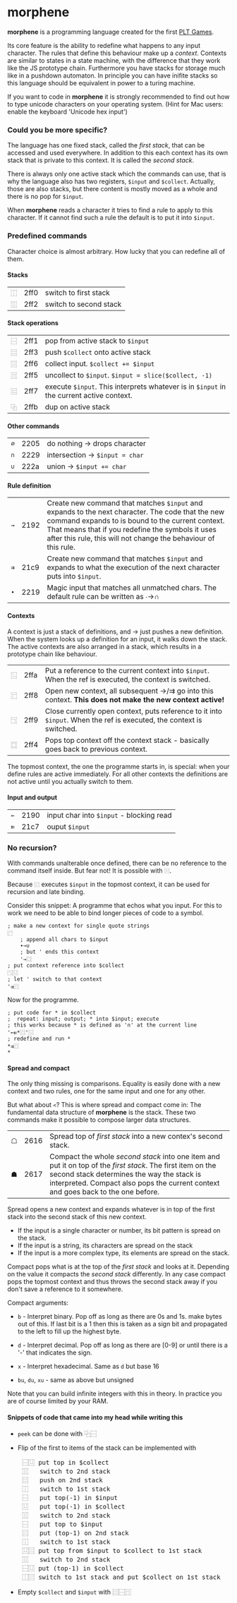 # morphene

__morphene__ is a programming language created for the first [PLT Games](http://pltgames.com).

Its core feature is the ability to redefine what happens to any input character.
The rules that define this behaviour make up a *context*. Contexts are similar
to states in a state machine, with the difference that they work like the JS
prototype chain. Furthermore you have stacks for storage much like in a pushdown
automaton. In principle you can have inifite stacks so this language should be
equivalent in power to a turing machine.

If you want to code in __morphene__ it is strongly recommended to find out how
to type unicode characters on your operating system. (Hint for Mac users:
enable the keyboard 'Unicode hex input')

### Could you be more specific?

The language has one fixed stack, called the *first stack*, that can be accessed
and used everywhere. In addition to this each context has its own stack that is
private to this context. It is called the *second stack*.

There is always only one active stack which the commands can use, that is why
the language also has two registers, `$input` and `$collect`. Actually, those
are also stacks, but there content is mostly moved as a whole and there is no
pop for `$input`.

When __morphene__ reads a character it tries to find a rule to apply to this
character. If it cannot find such a rule the default is to put it into `$input`.


### Predefined commands

Character choice is almost arbitrary. How lucky that you can redefine all of them.

#### Stacks

<table>
<tr><td><code>⿰</code></td><td>2ff0</td><td>switch to first stack</td></tr>
<tr><td><code>⿲</code></td><td>2ff2</td><td>switch to second stack</td></tr>
</table>

#### Stack operations

<table>
<tr><td><code>⿱</code></td><td>2ff1</td><td>pop from active stack to <code>$input</code></td></tr>
<tr><td><code>⿳</code></td><td>2ff3</td><td>push <code>$collect</code> onto active stack</td></tr>
<tr><td><code>⿶</code></td><td>2ff6</td><td>collect input. <code>$collect += $input</code></td></tr>
<tr><td><code>⿵</code></td><td>2ff5</td><td>uncollect to <code>$input</code>. <code>$input = slice($collect, -1)</code></td></tr>
<tr><td><code>⿷</code></td><td>2ff7</td><td>execute <code>$input</code>. This interprets whatever is in <code>$input</code> in the
              current active context.</td></tr>
<tr><td><code>⿻</code></td><td>2ffb</td><td>dup on active stack</td></tr>
</table>

#### Other commands

<table>
<tr><td><code>∅</code></td><td>2205</td><td>do nothing -> drops character</td></tr>
<tr><td><code>∩</code></td><td>2229</td><td>intersection -> <code>$input = char</code></td></tr>
<tr><td><code>∪</code></td><td>222a</td><td>union -> <code>$input += char</code></td></tr>
</table>


#### Rule definition

<table>
<tr><td><code>→</code></td><td>2192</td><td>Create new command that matches <code>$input</code> and expands to the next
             character.
             The code that the new command expands to is bound to the current
             context. That means that if you redefine the symbols it uses after
             this rule, this will not change the behaviour of this rule.</td></tr>
<tr><td><code>⇉</code></td><td>21c9</td><td>Create new command that matches <code>$input</code> and expands to what the
             execution of the next character puts into <code>$input</code>.</td></tr>
<tr><td><code>∙</code></td><td>2219</td><td>Magic input that matches all unmatched chars. The default rule can
             be written as ∙→∩</td></tr>
</table>

#### Contexts

A context is just a stack of definitions, and → just pushes a new definition.
When the system looks up a definition for an input, it walks down the stack.
The active contexts are also arranged in a stack, which results in a prototype
chain like behaviour.

<table>
<tr><td><code>⿺</code></td><td>2ffa</td><td>Put a reference to the current context into <code>$input</code>.
              When the ref is executed, the context is switched.</td></tr>
<tr><td><code>⿸</code></td><td>2ff8</td><td>Open new context, all subsequent →/⇉ go into this context.
              <strong>This does not make the new context active!</strong></td></tr>
<tr><td><code>⿹</code></td><td>2ff9</td><td>Close currently open context, puts reference to it into <code>$input</code>.
              When the ref is executed, the context is switched.</td></tr>
<tr><td><code>⿴</code></td><td>2ff4</td><td>Pops top context off the context stack - basically goes back to
              previous context.</td></tr>
</table>

The topmost context, the one the programme starts in, is special:
when your define rules are active immediately. For all other contexts the
definitions are not active until you actually switch to them.


#### Input and output

<table>
<tr><td><code>←</code></td><td>2190</td><td>input char into <code>$input</code> - blocking read</td></tr>
<tr><td><code>⇇</code></td><td>21c7</td><td>ouput <code>$input</code></td></tr>
</table>

### No recursion?

With commands unalterable once defined, there can be no reference to the command
itself inside. But fear not! It is possible with `⿷`.

Because `⿷` executes `$input` in the topmost context, it can be used for
recursion and late binding.

Consider this snippet: A programme that echos what you input. For this to work 
we need to be able to bind longer pieces of code to a symbol. 

    ; make a new context for single quote strings
    ⿸
        ; append all chars to $input
        ∙→∪
        ; but ' ends this context
        '→⿴
    ; put context reference into $collect
    ⿹⿶
    ; let ' switch to that context
    '⇉⿵

Now for the programme.

    ; put code for * in $collect
    ;  repeat: input; output; * into $input; execute
    ; this works because * is defined as '∩' at the current line
    '←⇇*⿷'⿶
    ; redefine and run *
    *⇉⿵
    *


#### Spread and compact

The only thing missing is comparisons. Equality is easily done with a new
context and two rules, one for the same input and one for any other.

But what about `<`? This is where spread and compact come in:
The fundamental data structure of __morphene__ is the stack. These two commands
make it possible to compose larger data structures.

<table>
<tr><td>☖</td><td>2616</td><td>Spread top of <em>first stack</em> into a new contex's second stack.
<tr><td>☗</td><td>2617</td><td>Compact the whole <em>second stack</em> into one item and
    put it on top of the <em>first stack</em>. The first item on the second stack
    determines the way the stack is interpreted. Compact also pops the current
    context and goes back to the one before.
</table>

Spread opens a new context and expands whatever is in top of the first stack
into the second stack of this new context.

* If the input is a single character or number, its bit pattern is spread on 
  the stack.
* If the input is a string, its characters are spread on the stack
* If the input is a more complex type, its elements are spread on the stack.


Compact pops what is at the top of the *first stack* and looks at it. Depending
on the value it compacts the *second stack* differently. In any case compact 
pops the topmost context and thus throws the second stack away if you don't 
save a reference to it somewhere.

Compact arguments:

* `b` - Interpret binary. Pop off as long as there are 0s and 1s. make bytes out 
      of this. If last bit is a 1 then this is taken as a sign bit and 
      propagated to the left to fill up the highest byte.
* `d` - Interpret decimal. Pop off as long as there are [0-9] or until there is 
      a '-' that indicates the sign.
* `x` - Interpret hexadecimal. Same as `d` but base 16

* `bu`, `du`, `xu` - same as above but unsigned

Note that you can build infinite integers with this in theory. In practice you 
are of course limited by your RAM.


#### Snippets of code that came into my head while writing this

- `peek` can be done with ⿻⿱

- Flip of the first to items of the stack can be implemented with

<pre>
    ⿱⿶ put top in $collect
    ⿲   switch to 2nd stack
    ⿳   push on 2nd stack
    ⿰   switch to 1st stack
    ⿱   put top(-1) in $input
    ⿶   put top(-1) in $collect
    ⿲   switch to 2nd stack
    ⿱   put top to $input
    ⿳   put (top-1) on 2nd stack
    ⿰   switch to 1st stack
    ⿶⿳ put top from $input to $collect to 1st stack
    ⿲   switch to 2nd stack
    ⿱⿶ put (top-1) in $collect
    ⿰⿳ switch to 1st stack and put $collect on 1st stack
</pre>


- Empty `$collect` and `$input` with ⿳⿱⿵




